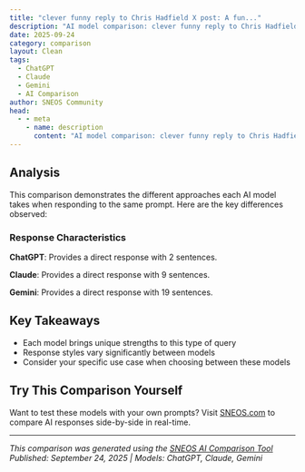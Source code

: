 ```yaml
---
title: "clever funny reply to Chris Hadfield X post: A fun..."
description: "AI model comparison: clever funny reply to Chris Hadfield X post: A fun image - I recognise that moustache in the window ..."
date: 2025-09-24
category: comparison
layout: Clean
tags:
  - ChatGPT
  - Claude
  - Gemini
  - AI Comparison
author: SNEOS Community
head:
  - - meta
    - name: description
      content: "AI model comparison: clever funny reply to Chris Hadfield X post: A fun image - I recognise that moustache in the window :)  @NASA   @SpaceX ..."
---
```


<ChatComparison
  title="clever funny reply to Chris Hadfield X post: A fun..."
  prompt="clever funny reply to Chris Hadfield X post: A fun image - I recognise that moustache in the window :) &#10;@NASA&#10; &#10;@SpaceX&#10; (graphic created by James Vaughan)"
  :responses='{
    "ChatGPT": "Looks like that moustache is orbiting Earth in style! \uD83D\uDE80\uD83E\uDE90 Clearly, space missions have upgraded their signature look. #MoustacheMission",
    "Claude": "Here are a few clever/funny reply options:\n\n**Option 1 (Playing on his famous mustache):**\n\u0022That mustache has more space miles than most astronauts have Earth miles! \uD83D\uDE80\u0022\n\n**Option 2 (Self-deprecating humor):**\n\u0022Even from orbit, that thing is unmistakable. I should trademark it as a navigation landmark.\u0022\n\n**Option 3 (Space pun):**\n\u0022The mustache that launched a thousand tweets! Still providing stellar comic relief from any altitude \uD83D\uDC68\u200D\uD83D\uDE80\u0022\n\n**Option 4 (Meta humor about the graphic):**\n\u0022James Vaughan really captured my good side... all you can see is facial hair and helmet! Perfect astronaut portrait \uD83D\uDE02\u0022\n\nI\u0027d probably go with Option 2 - it has that classic Chris Hadfield blend of humility and humor that made him so beloved during his ISS mission!",
    "Gemini": "Okay, here are a few options for a clever and funny reply to Chris Hadfield\u0027s X post, playing on the moustache recognition and the NASA/SpaceX collaboration, with varying levels of cheekiness:\n\n**Option 1:  Playing on the NASA/SpaceX dynamic**\n\n\u0022Glad to see even *that* much aerodynamic drag is tolerated on a @SpaceX flight.  Must be for the nostalgia factor. \uD83D\uDE09 @NASA\u0022\n\n**Option 2:  A bit more self-deprecating (if you yourself have a similar moustache):**\n\n\u0022Well, *someone* has to be up there representing peak human grooming standards.  Nice to know I have a role model in the cosmos.  @NASA @SpaceX\u0022\n\n**Option 3:  Short and Sweet \u0026 a pun:**\n\n\u0022A window to the soul...patch.  \uD83D\uDE80 @NASA @SpaceX\u0022\n\n**Option 4:  Referring to the Graphic itself:**\n\n\u0022James Vaughan\u0027s attention to detail is out of this world!  Seriously, that \u0027stache is iconic.  @NASA @SpaceX\u0022\n\n**Option 5:  If you want to be a *little* more pointed (use sparingly!):**\n\n\u0022Proof that even in zero gravity, a good \u0027stache can command respect.  Maybe @SpaceX should make it mandatory for all crew members?  @NASA\u0022\n\n**Key Considerations when choosing:**\n\n*   **Your Relationship with Chris Hadfield:** If you know him personally, you can be a bit bolder with the humor. If not, err on the side of being respectful and generally amusing.\n*   **Your Audience:**  Consider who else will see the tweet.\n*   **Tone:**  Pick the response that best reflects your personal brand and sense of humor.\n\nI hope these options help!  Good luck with your tweet!\n"
  }'
  published-date="14:32"
/>

## Analysis

This comparison demonstrates the different approaches each AI model takes when responding to the same prompt. Here are the key differences observed:

### Response Characteristics

**ChatGPT**: Provides a direct response with 2 sentences. 

**Claude**: Provides a direct response with 9 sentences. 

**Gemini**: Provides a direct response with 19 sentences. 

## Key Takeaways

- Each model brings unique strengths to this type of query
- Response styles vary significantly between models
- Consider your specific use case when choosing between these models

## Try This Comparison Yourself

Want to test these models with your own prompts? Visit [SNEOS.com](https://sneos.com) to compare AI responses side-by-side in real-time.

---

*This comparison was generated using the [SNEOS AI Comparison Tool](https://sneos.com)*
*Published: September 24, 2025 | Models: ChatGPT, Claude, Gemini*
